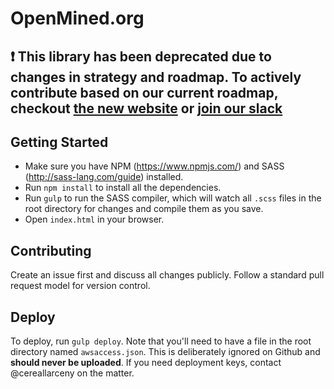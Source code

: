 # OpenMined.org

❗
This library has been deprecated due to changes in strategy and roadmap. To actively contribute based on our current roadmap, checkout [the new website](https://github.com/OpenMined/openmined-website) or [join our slack](https://openmined.slack.com/)
---

## Getting Started
- Make sure you have NPM (https://www.npmjs.com/) and SASS (http://sass-lang.com/guide) installed.
- Run `npm install` to install all the dependencies.
- Run `gulp` to run the SASS compiler, which will watch all `.scss` files in the root directory for changes and compile them as you save.
- Open `index.html` in your browser.

## Contributing
Create an issue first and discuss all changes publicly.  Follow a standard pull request model for version control.

## Deploy
To deploy, run `gulp deploy`.  Note that you'll need to have a file in the root directory named `awsaccess.json`.  This is deliberately ignored on Github and **should never be uploaded**.  If you need deployment keys, contact @cereallarceny on the matter.
